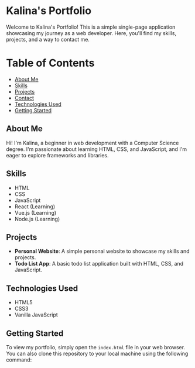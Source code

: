# Kalina's Portfolio

Welcome to Kalina's Portfolio! This is a simple single-page application showcasing my journey as a web developer. Here, you'll find my skills, projects, and a way to contact me.

# Table of Contents

- [About Me](#about-me)
- [Skills](#skills)
- [Projects](#projects)
- [Contact](#contact)
- [Technologies Used](#technologies-used)
- [Getting Started](#getting-started)

## About Me

Hi! I'm Kalina, a beginner in web development with a Computer Science degree. I'm passionate about learning HTML, CSS, and JavaScript, and I'm eager to explore frameworks and libraries.

## Skills

- HTML
- CSS
- JavaScript
- React (Learning)
- Vue.js (Learning)
- Node.js (Learning)

## Projects

- **Personal Website**: A simple personal website to showcase my skills and projects.
- **Todo List App**: A basic todo list application built with HTML, CSS, and JavaScript.


## Technologies Used

- HTML5
- CSS3
- Vanilla JavaScript

## Getting Started

To view my portfolio, simply open the `index.html` file in your web browser. You can also clone this repository to your local machine using the following command:



